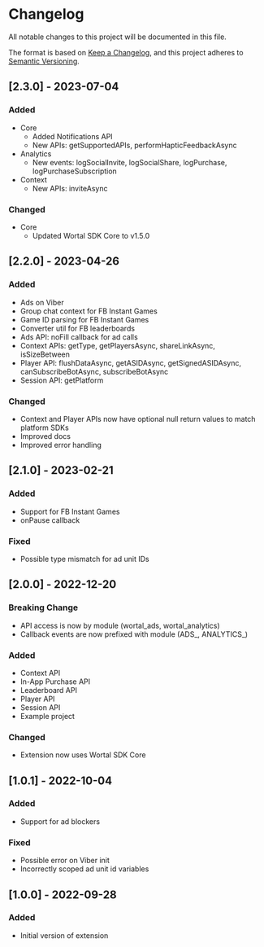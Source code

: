 # Changelog
All notable changes to this project will be documented in this file.

The format is based on [Keep a Changelog](https://keepachangelog.com/en/1.0.0/),
and this project adheres to [Semantic Versioning](https://semver.org/spec/v2.0.0.html).

## [2.3.0] - 2023-07-04
### Added
- Core
    - Added Notifications API
    - New APIs: getSupportedAPIs, performHapticFeedbackAsync
- Analytics
    - New events: logSocialInvite, logSocialShare, logPurchase, logPurchaseSubscription
- Context
    - New APIs: inviteAsync

### Changed
- Core
    - Updated Wortal SDK Core to v1.5.0

## [2.2.0] - 2023-04-26
### Added
- Ads on Viber
- Group chat context for FB Instant Games
- Game ID parsing for FB Instant Games
- Converter util for FB leaderboards
- Ads API: noFill callback for ad calls
- Context APIs: getType, getPlayersAsync, shareLinkAsync, isSizeBetween
- Player API: flushDataAsync, getASIDAsync, getSignedASIDAsync, canSubscribeBotAsync, subscribeBotAsync
- Session API: getPlatform

### Changed
- Context and Player APIs now have optional null return values to match platform SDKs
- Improved docs
- Improved error handling

## [2.1.0] - 2023-02-21
### Added
- Support for FB Instant Games
- onPause callback

### Fixed
- Possible type mismatch for ad unit IDs

## [2.0.0] - 2022-12-20
### Breaking Change
- API access is now by module (wortal_ads, wortal_analytics)
- Callback events are now prefixed with module (ADS_, ANALYTICS_)

### Added
- Context API
- In-App Purchase API
- Leaderboard API
- Player API
- Session API
- Example project

### Changed
- Extension now uses Wortal SDK Core

## [1.0.1] - 2022-10-04
### Added
- Support for ad blockers

### Fixed
- Possible error on Viber init
- Incorrectly scoped ad unit id variables

## [1.0.0] - 2022-09-28
### Added
- Initial version of extension

